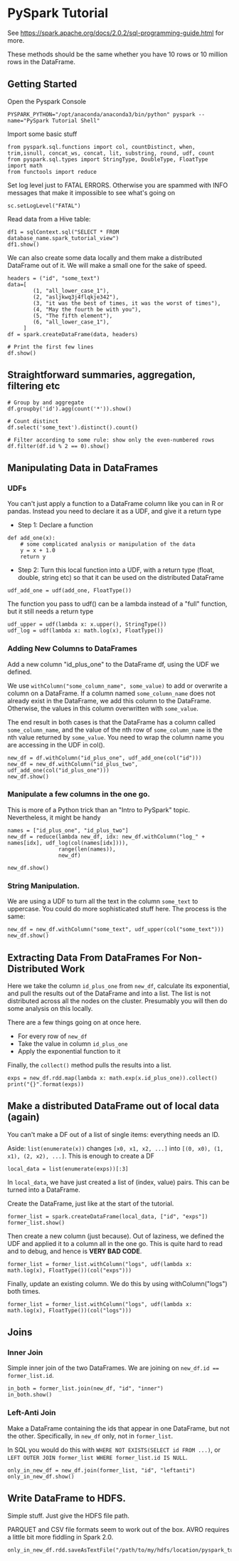 # PySpark Tutorial

See https://spark.apache.org/docs/2.0.2/sql-programming-guide.html for more.


These methods should be the same whether you have 10 rows or 10 million rows in the DataFrame.

## Getting Started
Open the Pyspark Console
```
PYSPARK_PYTHON="/opt/anaconda/anaconda3/bin/python" pyspark --name="PySpark Tutorial Shell"
```

Import some basic stuff
```{python}
from pyspark.sql.functions import col, countDistinct, when, trim,isnull, concat_ws, concat, lit, substring, round, udf, count
from pyspark.sql.types import StringType, DoubleType, FloatType
import math
from functools import reduce
```

Set log level just to FATAL ERRORS.
Otherwise you are spammed with INFO messages that make it impossible to see what's going on
```{python}
sc.setLogLevel("FATAL")
```

Read data from a Hive table:
```{sql}
df1 = sqlContext.sql("SELECT * FROM database_name.spark_tutorial_view")
df1.show()
```

We can also create some data locally and them make a distributed DataFrame out of it. We will make a small one for the sake of speed.
```{python}
headers = ("id", "some_text")
data=[
        (1, "all_lower_case_1"),
        (2, "asljkwq3j4flqkje342"),
        (3, "it was the best of times, it was the worst of times"),
        (4, "May the fourth be with you"),
        (5, "The fifth element"),
        (6, "all_lower_case_1"),
     ]
df = spark.createDataFrame(data, headers)

# Print the first few lines
df.show()
```

## Straightforward summaries, aggregation, filtering etc

```{python}
# Group by and aggregate
df.groupby('id').agg(count('*')).show()

# Count distinct
df.select('some_text').distinct().count()

# Filter according to some rule: show only the even-numbered rows
df.filter(df.id % 2 == 0).show()
```

## Manipulating Data in DataFrames
### UDFs
You can't just apply a function to a DataFrame column like you can
in R or pandas. Instead you need to declare it as a UDF, and give it a return type

 * Step 1: Declare a function
```{python}
def add_one(x):
    # some complicated analysis or manipulation of the data
    y = x + 1.0
    return y
```

 * Step 2: Turn this local function into a UDF, with a return type (float, double, string etc) so that it can be used on the distributed DataFrame
```{python}
udf_add_one = udf(add_one, FloatType())
```

The function you pass to udf() can be a lambda instead of a "full" function, but it still needs a return type 

```{python}
udf_upper = udf(lambda x: x.upper(), StringType())
udf_log = udf(lambda x: math.log(x), FloatType())
```

### Adding New Columns to DataFrames
Add a new column "id_plus_one" to the DataFrame df, using the UDF we defined.


We use `withColumn("some_column_name", some_value)` to add or overwrite a column on a DataFrame. If a column named `some_column_name` does not already exist in the DataFrame, we add this column to the DataFrame. Otherwise, the values in this column overwritten with `some_value`.


The end result in both cases is that the DataFrame has a column called `some_column_name`, and the value of the nth row of `some_column_name` is the nth value returned by `some_value`. You need to wrap the column name you are accessing in the UDF in col().

```{python}
new_df = df.withColumn("id_plus_one", udf_add_one(col("id")))
new_df = new_df.withColumn("id_plus_two", udf_add_one(col("id_plus_one")))
new_df.show()
```


### Manipulate a few columns in the one go.
This is more of a Python trick than an "Intro to PySpark" topic. Nevertheless, it might be handy
```{python}
names = ["id_plus_one", "id_plus_two"]
new_df = reduce(lambda new_df, idx: new_df.withColumn("log_" + names[idx], udf_log(col(names[idx]))), 
                range(len(names)), 
                new_df)

new_df.show()
```

### String Manipulation.

We are using a UDF to turn all the text in the column `some_text` to uppercase. You could do more sophisticated stuff here. The process is the same:
```{python}
new_df = new_df.withColumn("some_text", udf_upper(col("some_text")))
new_df.show()
```

## Extracting Data From DataFrames For Non-Distributed Work

Here we take the column `id_plus_one` from `new_df`, calculate its exponential, and pull the results out of the DataFrame and into a list. The list is not distributed across all the nodes on the cluster. Presumably you will then do some analysis on this locally.


There are a few things going on at once here.
 * For every row of `new_df`
 * Take the value in column `id_plus_one`
 * Apply the exponential function to it

Finally, the `collect()` method pulls the results into a list.

```{python}
exps = new_df.rdd.map(lambda x: math.exp(x.id_plus_one)).collect()
print("{}".format(exps))
```

## Make a distributed DataFrame out of local data (again)
You can't make a DF out of a list of single items: everything needs an ID.

Aside: `list(enumerate(x))` changes `[x0, x1, x2, ...]` into `[(0, x0), (1, x1), (2, x2), ...]`. This is enough to create a DF
```{python}
local_data = list(enumerate(exps))[:3]
```

In `local_data`, we have just created a list of (index, value) pairs. This can be turned into a DataFrame.


Create the DataFrame, just like at the start of the tutorial.
```{python}
former_list = spark.createDataFrame(local_data, ["id", "exps"])
former_list.show()
```

Then create a new column (just because). Out of laziness, we defined the UDF and applied it to a column all in the one go. This is quite hard to read and to debug, and hence is **VERY BAD CODE**.
```{python}
former_list = former_list.withColumn("logs", udf(lambda x: math.log(x), FloatType())(col("exps")))
```

Finally, update an existing column. We do this by using withColumn("logs") both times.
```{python}
former_list = former_list.withColumn("logs", udf(lambda x: math.log(x), FloatType())(col("logs")))
```

## Joins


### Inner Join

Simple inner join of the two DataFrames. We are joining on `new_df.id == former_list.id`.
```{python}
in_both = former_list.join(new_df, "id", "inner")
in_both.show()
```

### Left-Anti Join

Make a DataFrame containing the ids that appear in one DataFrame, but not the other. Specifically, in `new_df` only, not in `former_list`.


In SQL you would do this with `WHERE NOT EXISTS(SELECT id FROM ...)`, or `LEFT OUTER JOIN former_list WHERE former_list.id IS NULL`.
```{python}
only_in_new_df = new_df.join(former_list, "id", "leftanti")
only_in_new_df.show()
```

## Write DataFrame to HDFS.

Simple stuff. Just give the HDFS file path.


PARQUET and CSV file formats seem to work out of the box. AVRO requires a little bit more fiddling in Spark 2.0.
```{python}
only_in_new_df.rdd.saveAsTextFile("/path/to/my/hdfs/location/pyspark_tutorial/only_in_new_df.parquet")
```

